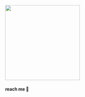<img align= "center" width= "240" src= "https://i.pinimg.com/originals/41/bf/ee/41bfee0401032736ccb5da848acbd813.gif"/>


#### reach me 🎠
